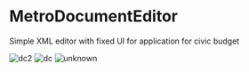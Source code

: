 # MetroDocumentEditor
Simple XML editor with fixed UI for application for civic budget

![dc2](https://user-images.githubusercontent.com/37753289/116578948-334b2400-a912-11eb-8214-35632479555b.jpg)
![dc](https://user-images.githubusercontent.com/37753289/116579122-5d9ce180-a912-11eb-9e14-a1e7780b48f2.jpg)
![unknown](https://user-images.githubusercontent.com/37753289/116580067-50ccbd80-a913-11eb-9a0c-e0e54b52f202.png)
